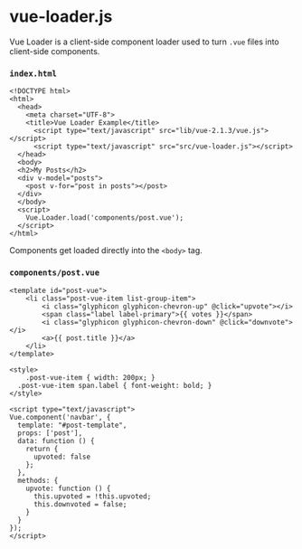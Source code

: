 # vue-loader.js

Vue Loader is a client-side component loader used to turn `.vue` files into client-side components.

### `index.html`
```
<!DOCTYPE html>
<html>
  <head>
    <meta charset="UTF-8">
    <title>Vue Loader Example</title>
	  <script type="text/javascript" src="lib/vue-2.1.3/vue.js"></script>
	  <script type="text/javascript" src="src/vue-loader.js"></script>
  </head>
  <body>
  <h2>My Posts</h2>
  <div v-model="posts">
    <post v-for="post in posts"></post>
  </div>
  </body>
  <script>
    Vue.Loader.load('components/post.vue');
  </script>
</html>
```

Components get loaded directly into the `<body>` tag.

### `components/post.vue`
```
<template id="post-vue">
    <li class="post-vue-item list-group-item">
        <i class="glyphicon glyphicon-chevron-up" @click="upvote"></i>
        <span class="label label-primary">{{ votes }}</span>
        <i class="glyphicon glyphicon-chevron-down" @click="downvote"></i>
        <a>{{ post.title }}</a>
    </li>
</template>

<style>
	.post-vue-item { width: 200px; }
  .post-vue-item span.label { font-weight: bold; }
</style>

<script type="text/javascript">
Vue.component('navbar', {
  template: "#post-template",
  props: ['post'],
  data: function () {
    return {
      upvoted: false
    };
  },
  methods: {
    upvote: function () {
      this.upvoted = !this.upvoted;
      this.downvoted = false;
    }
  }
});
</script>
